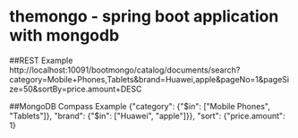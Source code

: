 # themongo - spring boot application with mongodb

##REST Example
http://localhost:10091/bootmongo/catalog/documents/search?category=Mobile+Phones,Tablets&brand=Huawei,apple&pageNo=1&pageSize=50&sortBy=price.amount+DESC

##MongoDB Compass Example 
{"category": {"$in": ["Mobile Phones", "Tablets"]}, "brand": {"$in": ["Huawei", "apple"]}}, "sort": {"price.amount": 1}

